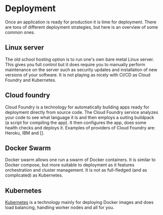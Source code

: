 # Deployment

Once an application is ready for production it is time for deployment. There are
tons of different deployment strategies, but here is an overview of some common
ones.

## Linux server

The old school hosting option is to run one's own bare metal Linux server. This
gives you full control but it does require you to manually perform maintenance
on the server such as security updates and installation of new versions of your
software. It is not playing as nicely with CI/CD as Cloud Foundry and
Kubernetes.

## Cloud foundry

Cloud Foundry is a technology for automatically building apps ready for
deployment directly from source code. The Cloud Foundry service analyzes your
code to see what language it is and then employs a suiting buildpack (a script
for compiling the app). It then configures the app, does some health checks and
deploys it. Examples of providers of Cloud Foundry are: Heroku, IBM and [].

## Docker Swarm

Docker swarm allows one run a swarm of Docker containers. It is similar to
Docker compose, but more suitable to deployment as it features orchestration and
cluster management. It is not as full-fledged (and as complicated) as
Kubernetes.

## Kubernetes

[Kubernetes](kubernetes) is a technology mainly for deploying Docker images and
does load balancing, handling worker nodes and all for you.
